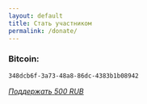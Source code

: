 ```yaml
---
layout: default
title: Стать участником
permalink: /donate/
---
```


### Bitcoin:
```html
348dcb6f-3a73-48a8-86dc-4383b1b08942
```

<style>@import url("//portal.fondy.eu/mportal/static/css/button.css");</style>
<a href="https://api.fondy.eu/s/sYxcaFx2" data-button="" class="f-p-b" style="--fpb-background:#dfdfdf; --fpb-color:#000000; --fpb-border-color:#000000; --fpb-border-width:1px; --fpb-font-weight:700; --fpb-font-size:17px; --fpb-border-radius:22px;">
<i data-text="name">Поддержать</i>
<i data-text="amount">500 RUB</i>
</a>
